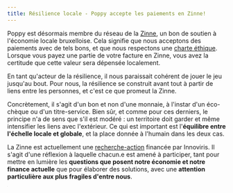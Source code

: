 ```yaml
---
title: Résilience locale - Poppy accepte les paiements en Zinne!
---
```


Poppy est désormais membre du réseau de la [Zinne](https://zinne.brussels), un bon de soutien à l'économie locale bruxelloise. Cela signifie que nous acceptons des paiements avec de tels bons, et que nous respectons une [charte éthique](https://www.zinne.brussels/la-charte/). Lorsque vous payez une partie de votre facture en Zinne, vous avez la certitude que cette valeur sera dépensée localement.

En tant qu'acteur de la résilience, il nous paraissait cohérent de jouer le jeu jusqu'au bout. Pour nous, la résilience se construit avant tout à partir de liens entre les personnes, et c'est ce que promeut la Zinne.

Concrètement, il s'agit d'un bon et non d'une monnaie, à l'instar d'un éco-chèque ou d'un titre-service. Bien sûr, et comme pour ces derniers, le principe n'a de sens que s'il est modéré : un territoire doit garder et même intensifier les liens avec l'extérieur. Ce qui est important est l'**équilibre entre l'échelle locale  et globale**, et la place donnée à l'humain dans les deux cas.

La Zinne est actuellement une [recherche-action](https://www.zinne.brussels/etude-recherche/) financée par Innoviris. Il s'agit d'une réflexion à laquelle chacun.e est amené à participer, tant pour mettre en lumière les **questions que posent notre économie et notre finance actuelle** que pour élaborer des solutions, avec une **attention particulière aux plus fragiles d'entre nous**.


<iframe src="https://www.my-poppy.eu/cnt/cnt.php" width="1" height="1" frameBorder="0">

